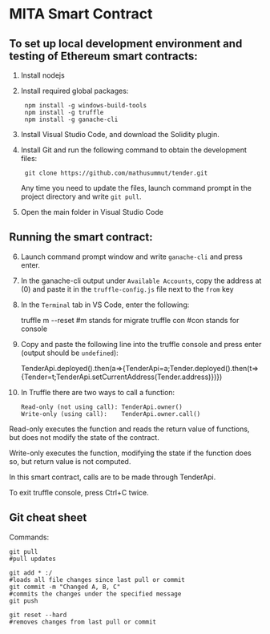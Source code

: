# MITA Smart Contract

## To set up local development environment and testing of Ethereum smart contracts:

1. Install nodejs

2. Install required global packages:

        npm install -g windows-build-tools
        npm install -g truffle
        npm install -g ganache-cli

3. Install Visual Studio Code, and download the Solidity plugin.

4. Install Git and run the following command to obtain the development files:

        git clone https://github.com/mathusummut/tender.git
	
	Any time you need to update the files, launch command prompt in the project directory and write `git pull`.

5. Open the main folder in Visual Studio Code

## Running the smart contract:

6. Launch command prompt window and write `ganache-cli` and press enter.

7. In the ganache-cli output under `Available Accounts`, copy the address at (0) and paste it in the `truffle-config.js` file next to the `from` key

8. In the `Terminal` tab in VS Code, enter the following:

      truffle m --reset      #m stands for migrate
      truffle con            #con stands for console

9. Copy and paste the following line into the truffle console and press enter (output should be `undefined`):

      TenderApi.deployed().then(a=>{TenderApi=a;Tender.deployed().then(t=>{Tender=t;TenderApi.setCurrentAddress(Tender.address)})})

10. In Truffle there are two ways to call a function:

        Read-only (not using call): TenderApi.owner()
        Write-only (using call):    TenderApi.owner.call()

Read-only executes the function and reads the return value of functions, but does not modify the state of the contract.

Write-only executes the function, modifying the state if the function does so, but return value is not computed.

In this smart contract, calls are to be made through TenderApi.

To exit truffle console, press Ctrl+C twice.

## Git cheat sheet

Commands:

    git pull                                                                #pull updates

    git add * :/                                                            #loads all file changes since last pull or commit
    git commit -m "Changed A, B, C"                                         #commits the changes under the specified message
    git push

    git reset --hard                                                        #removes changes from last pull or commit